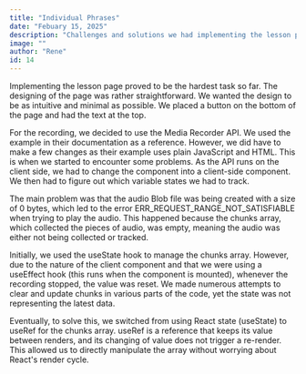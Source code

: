 ```yaml
---
title: "Individual Phrases"
date: "Febuary 15, 2025"
description: "Challenges and solutions we had implementing the lesson page with the Media Recorder API."
image: ""
author: "Rene"
id: 14
---
```


Implementing the lesson page proved to be the hardest task so far. The designing of the page was rather straightforward. We wanted the design to be as intuitive and minimal as possible. We placed a button on the bottom of the page and had the text at the top. 

For the recording, we decided to use the Media Recorder API. We used the example in their documentation as a reference. However, we did have to make a few changes as their example uses plain JavaScript and HTML. This is when we started to encounter some problems. As the API runs on the client side, we had to change the component into a client-side component. We then had to figure out which variable states we had to track.

The main problem was that the audio Blob file was being created with a size of 0 bytes, which led to the error ERR_REQUEST_RANGE_NOT_SATISFIABLE when trying to play the audio. This happened because the chunks array, which collected the pieces of audio, was empty, meaning the audio was either not being collected or tracked.

Initially, we used the useState hook to manage the chunks array. However, due to the nature of the client component and that we were using a useEffect hook (this runs when the component is mounted), whenever the recording stopped, the value was reset. We made numerous attempts to clear and update chunks in various parts of the code, yet the state was not representing the latest data.

Eventually, to solve this, we switched from using React state (useState) to useRef for the chunks array. useRef is a reference that keeps its value between renders, and its changing of value does not trigger a re-render. This allowed us to directly manipulate the array without worrying about React's render cycle.

